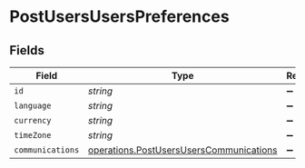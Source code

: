 # PostUsersUsersPreferences


## Fields

| Field                                                                                              | Type                                                                                               | Required                                                                                           | Description                                                                                        |
| -------------------------------------------------------------------------------------------------- | -------------------------------------------------------------------------------------------------- | -------------------------------------------------------------------------------------------------- | -------------------------------------------------------------------------------------------------- |
| `id`                                                                                               | *string*                                                                                           | :heavy_minus_sign:                                                                                 | N/A                                                                                                |
| `language`                                                                                         | *string*                                                                                           | :heavy_minus_sign:                                                                                 | N/A                                                                                                |
| `currency`                                                                                         | *string*                                                                                           | :heavy_minus_sign:                                                                                 | N/A                                                                                                |
| `timeZone`                                                                                         | *string*                                                                                           | :heavy_minus_sign:                                                                                 | N/A                                                                                                |
| `communications`                                                                                   | [operations.PostUsersUsersCommunications](../../models/operations/postusersuserscommunications.md) | :heavy_minus_sign:                                                                                 | N/A                                                                                                |